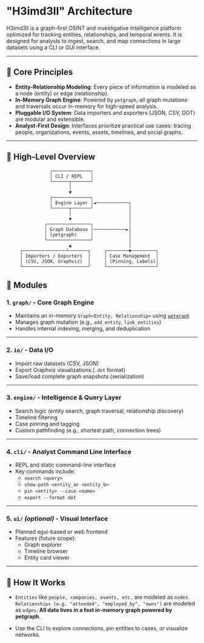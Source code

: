 # "H3imd3ll" Architecture

H3imd3ll is a graph-first OSINT and investigative intelligence platform optimized for tracking entities, relationships, and temporal events. It is designed for analysts to ingest, search, and map connections in large datasets using a CLI or GUI interface.

---

## 🧱 Core Principles

- **Entity-Relationship Modeling**: Every piece of information is modeled as a node (entity) or edge (relationship).
- **In-Memory Graph Engine**: Powered by `petgraph`, all graph mutations and traversals occur in-memory for high-speed analysis.
- **Pluggable I/O System**: Data importers and exporters (JSON, CSV, DOT) are modular and extensible.
- **Analyst-First Design**: Interfaces prioritize practical use cases: tracing people, organizations, events, assets, timelines, and social graphs.

---

## 🧭 High-Level Overview

```text
                ┌──────────────┐
                │ CLI / REPL   │
                └──────┬───────┘
                       │
                       ▼
                ┌──────────────┐
                │ Engine Layer │◄────────────┐
                └──────┬───────┘             │
                       │                     │
                       ▼                     │
              ┌────────────────┐             │
              │ Graph Database │────────────►│
              │ (petgraph)     │             │
              └────────────────┘             │
                       ▲                     │
     ┌────────────────┴───────┐     ┌────────▼─────────┐
     │ Importers / Exporters  │     │ Case Management  │
     │ (CSV, JSON, Graphviz)  │     │ (Pinning, Labels)│
     └────────────────────────┘     └──────────────────┘

```
## 🧩 Modules

### 1. `graph/` - Core Graph Engine
- Maintains an in-memory `Graph<Entity, Relationship>` using [`petgraph`](https://docs.rs/petgraph/)
- Manages graph mutation (e.g., `add_entity`, `link_entities`)
- Handles internal indexing, merging, and deduplication

---

### 2. `io/` - Data I/O
- Import raw datasets (CSV, JSON)
- Export Graphviz visualizations (`.dot` format)
- Save/load complete graph snapshots (serialization)

---

### 3. `engine/` - Intelligence & Query Layer
- Search logic (entity search, graph traversal, relationship discovery)
- Timeline filtering
- Case pinning and tagging
- Custom pathfinding (e.g., shortest path, connection trees)

---

### 4. `cli/` - Analyst Command Line Interface
- REPL and static command-line interface
- Key commands include:
    - `search <query>`
    - `show-path <entity_a> <entity_b>`
    - `pin <entity> --case <name>`
    - `export --format dot`

---

### 5. `ui/` *(optional)* - Visual Interface
- Planned egui-based or web frontend
- Features (future scope):
    - Graph explorer
    - Timeline browser
    - Entity card viewer

---

## 🧠 How It Works 

- `Entities` like `people, companies, events, etc.` are modeled as `nodes`. `Relationships (e.g. "attended", "employed_by", "owns")` are modeled as `edges`. **All data lives in a fast in-memory graph powered by petgraph**.

- Use the CLI to explore connections, pin entities to cases, or visualize networks. 